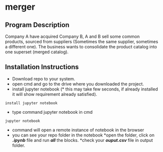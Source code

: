 # merger

## Program Description
  Company A have acquired Company B, A and B sell some common products, sourced from suppliers (Sometimes the same supplier, sometimes a different one).
  The business wants to consolidate the product catalog into one superset (merged catalog).

## Installation Instructions
  * Download repo to your system.
  * open cmd and go to the drive where you downloaded the project.
  * install jupyter notebook (* this may take few seconds, if already installed it will show requirement already satisfied).
  ```
  install jupyter notebook
  ```
  * type command jupyter notebook in cmd
  ```
  jupyter notebook
  ```
   * command will open a remote instance of notebook in the browser
   * you can see your repo folder in the notebook
   *open the folder, click on **_.ipynb_** file and run **_all_** the blocks.
   *check your **_ouput.csv_** file in output folder.
